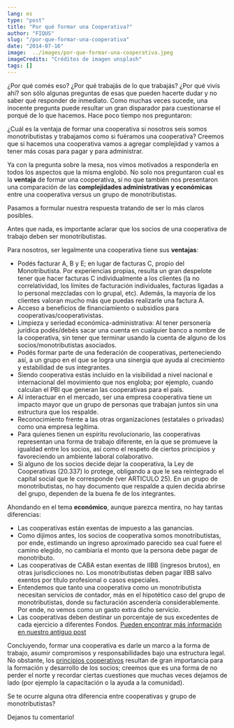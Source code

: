 ```yaml
---
lang: es
type: "post"
title: "Por qué formar una Cooperativa?"
author: "FIQUS"
slug: "/por-que-formar-una-cooperativa"
date: "2014-07-16"
image:  ../images/por-que-formar-una-cooperativa.jpeg
imageCredits: "Créditos de imagen unsplash"
tags: []
---
```



¿Por qué comés eso? ¿Por qué trabajás de lo que trabajás? ¿Por qué vivís ahí? son sólo algunas preguntas de esas que pueden hacerte dudar y no saber qué responder de inmediato. Como muchas veces sucede, una inocente pregunta puede resultar un gran disparador para cuestionarse el porqué de lo que hacemos. Hace poco tiempo nos preguntaron:

¿Cuál es la ventaja de formar una cooperativa si nosotros seis somos monotributistas y trabajamos como si fuéramos una cooperativa? Creemos que si hacemos una cooperativa vamos a agregar complejidad y vamos a tener más cosas para pagar y para administrar.

Ya con la pregunta sobre la mesa, nos vimos motivados a responderla en todos los aspectos que la misma englobó. No solo nos preguntaron cual es la **ventaja** de formar una cooperativa, si no que también nos presentaron una comparación de las **complejidades administrativas y económicas** entre una cooperativa versus un grupo de monotributistas.

Pasamos a formular nuestra respuesta tratando de ser lo más claros posibles.

Antes que nada, es importante aclarar que los socios de una cooperativa de trabajo deben ser monotributistas.

Para nosotros, ser legalmente una cooperativa tiene sus **ventajas**:

* Podés facturar A, B y E; en lugar de facturas C, propio del Monotributista. Por experiencias propias, resulta un gran despelote tener que hacer facturas C individualmente a los clientes (la no correlatividad, los límites de facturación individuales, facturas ligadas a lo personal mezcladas con lo grupal, etc). Además, la mayoría de los clientes valoran mucho más que puedas realizarle una factura A.
* Acceso a beneficios de financiamiento o subsidios para cooperativas/cooperativistas.
* Limpieza y seriedad económica-administrativa: Al tener personería jurídica podés/debés sacar una cuenta en cualquier banco a nombre de la cooperativa, sin tener que terminar usando la cuenta de alguno de los socios/monotributistas asociados.
* Podés formar parte de una federación de cooperativas, perteneciendo así, a un grupo en el que se logra una sinergia que ayuda al crecimiento y estabilidad de sus integrantes.
* Siendo cooperativa estás incluido en la visibilidad a nivel nacional e internacional del movimiento que nos engloba; por ejemplo, cuando calculan el PBI que generan las cooperativas para el país.
* Al interactuar en el mercado, ser una empresa cooperativa tiene un impacto mayor que un grupo de personas que trabajan juntos sin una estructura que los respalde.
* Reconocimiento frente a las otras organizaciones (estatales o privadas) como una empresa legítima.
* Para quienes tienen un espíritu revolucionario, las cooperativas representan una forma de trabajo diferente, en la que se promueve la igualdad entre los socios, así como el respeto de ciertos principios y favoreciendo un ambiente laboral colaborativo.
* Si alguno de los socios decide dejar la cooperativa, la Ley de Cooperativas (20.337) lo protege, obligando a que le sea reintegrado el capital social que le corresponde (ver ARTICULO 25). En un grupo de monotributistas, no hay documento que respalde a quien decida abrirse del grupo, dependen de la buena fe de los integrantes.

Ahondando en el tema **económico**, aunque parezca mentira, no hay tantas diferencias:

* Las cooperativas están exentas de impuesto a las ganancias.
* Como dijimos antes, los socios de cooperativa somos monotributistas, por ende, estimando un ingreso aproximado parecido sea cual fuere el camino elegido, no cambiaría el monto que la persona debe pagar de monotributo.
* Las cooperativas de CABA estan exentas de IIBB (ingresos brutos), en otras jurisdicciones no. Los monotributistas deben pagar IIBB salvo exentos por título profesional o casos especiales.
* Entendemos que tanto una cooperativa como un monotributista necesitan servicios de contador, más en el hipotético caso del grupo de monotributistas, donde su facturación ascendería considerablemente. Por ende, no vemos como un gasto extra dicho servicio.
* Las cooperativas deben destinar un porcentaje de sus excedentes de cada ejercicio a diferentes Fondos. [Pueden encontrar más información en nuestro antiguo post](https://fiqus.github.io/fiqus-web-front/es/post/administracion-cooperativa-parte-3/)

Concluyendo, formar una cooperativa es darle un marco a la forma de trabajo, asumir compromisos y responsabilidades bajo una estructura legal. No obstante, los [principios cooperativos](http://es.wikipedia.org/wiki/Principios_cooperativos) resultan de gran importancia para la formación y desarrollo de los socios; creemos que es una forma de no perder el norte y recordar ciertas cuestiones que muchas veces dejamos de lado (por ejemplo la capacitación o la ayuda a la comunidad).

Se te ocurre alguna otra diferencia entre cooperativas y grupo de monotributistas? 

Dejanos tu comentario!